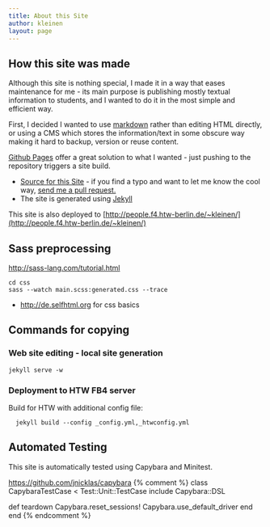 ```yaml
---
title: About this Site
author: kleinen
layout: page
---
```


## How this site was made

Although this site is nothing special, I made it in a way that eases maintenance for me - its main purpose is publishing mostly textual information to students, and I wanted to do it in the most simple and efficient way.

First, I decided I wanted to use [markdown](http://daringfireball.net/projects/markdown/) rather than editing HTML directly, or using a CMS which stores the information/text in some obscure way making it hard to backup, version or reuse content.

[Github Pages](http://pages.github.com/) offer a great solution to what I wanted - just pushing to the repository triggers a site build.

* [Source for this Site](https://github.com/htw-bk/htw-bk.github.io) - if you find a typo and want to let me know the cool way, [send me a pull request.](https://help.github.com/articles/using-pull-requests)
* The site is generated using [Jekyll](http://jekyllrb.com/)

This site is also deployed to [http://people.f4.htw-berlin.de/~kleinen/](http://people.f4.htw-berlin.de/~kleinen/)

## Sass preprocessing

http://sass-lang.com/tutorial.html

    cd css
    sass --watch main.scss:generated.css --trace

* http://de.selfhtml.org for css basics

## Commands for copying

### Web site editing - local site generation

    jekyll serve -w

### Deployment to HTW FB4 server

 Build for HTW with additional config file:


      jekyll build --config _config.yml,_htwconfig.yml

## Automated Testing

This site is automatically tested using Capybara and Minitest.

https://github.com/jnicklas/capybara
{% comment %}
class CapybaraTestCase < Test::Unit::TestCase
  include Capybara::DSL

  def teardown
    Capybara.reset_sessions!
    Capybara.use_default_driver
  end
end
{% endcomment %}

